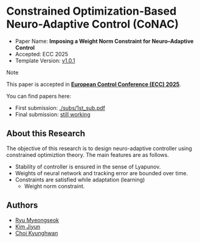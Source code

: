 # Constrained Optimization-Based Neuro-Adaptive Control (CoNAC)

- Paper Name: **Imposing a Weight Norm Constraint for Neuro–Adaptive Control**
- Accepted: ECC 2025
- Template Version: [v1.0.1](https://github.com/KAIST-MIC-Lab/template/commit/5351f2a1ced251c780ee6ade366ccb658643dec6)

> [!Note]
> This paper is accepted in [__European Control Conference (ECC) 2025__](https://ecc25.euca-ecc.org). 

You can find papers here:

- First submission: [./subs/1st_sub.pdf](./subs/1st_sub.pdf)
- Final submission: [still working](./manuscript.pdf)

## About this Research

The objective of this research is to design neuro-adaptive controller using constrained optimiztion theory. 
The main features are as follows.

- Stability of controller is ensured in the sense of Lyapunov.
- Weights of neural network and tracking error are bounded over time.
- Constraints are satisfied while adaptation (learning)
    - Weight norm constraint.

## Authors

- [Ryu Myeongseok](https://github.com/DDingR)
- [Kim Jiyun](https://github.com/jixyuxn)
- [Choi Kyunghwan](https://github.com/Kyunghwan-Choi)

